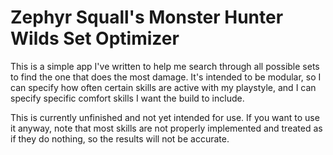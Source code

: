 # Zephyr Squall's Monster Hunter Wilds Set Optimizer

This is a simple app I've written to help me search through all possible sets to find the one that
does the most damage. It's intended to be modular, so I can specify how often certain skills are
active with my playstyle, and I can specify specific comfort skills I want the build to include.

This is currently unfinished and not yet intended for use. If you want to use it anyway, note that
most skills are not properly implemented and treated as if they do nothing, so the results will not
be accurate.